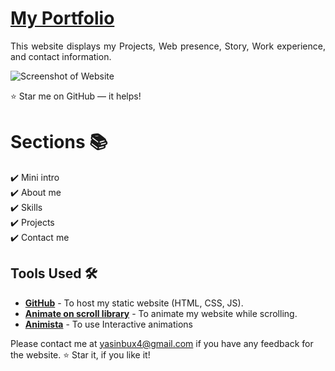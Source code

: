 # <a href="[https://skyasinbux.netlify.app/" target="_blank">My Portfolio</a>
<p align="justify">This website displays my Projects, Web presence, Story, Work experience, and contact information.</p>

 
![Screenshot of Website]([https://github.com/skyasinbux/yasin/Screenshot(2).png])

:star: Star me on GitHub — it helps!

# Sections 📚

✔️ Mini intro\
✔️ About me \
✔️ Skills\
✔️ Projects\
✔️ Contact me

## Tools Used 🛠️
* [<b>GitHub</b>](https://github.com/) - To host my static website (HTML, CSS, JS).
* [<b>Animate on scroll library</b>](https://github.com/michalsnik/aos) - To animate my website while scrolling.
* [<b>Animista</b>](https://animista.net/) - To use Interactive animations


Please contact me at yasinbux4@gmail.com if you have any feedback for the website. :star: Star it, if you like it!
